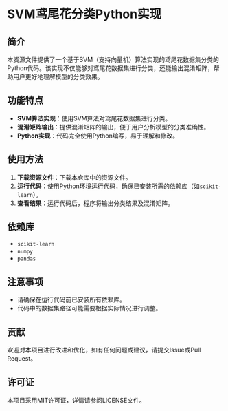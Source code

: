 # SVM鸢尾花分类Python实现

## 简介

本资源文件提供了一个基于SVM（支持向量机）算法实现的鸢尾花数据集分类的Python代码。该实现不仅能够对鸢尾花数据集进行分类，还能输出混淆矩阵，帮助用户更好地理解模型的分类效果。

## 功能特点

- **SVM算法实现**：使用SVM算法对鸢尾花数据集进行分类。
- **混淆矩阵输出**：提供混淆矩阵的输出，便于用户分析模型的分类准确性。
- **Python实现**：代码完全使用Python编写，易于理解和修改。

## 使用方法

1. **下载资源文件**：下载本仓库中的资源文件。
2. **运行代码**：使用Python环境运行代码，确保已安装所需的依赖库（如`scikit-learn`）。
3. **查看结果**：运行代码后，程序将输出分类结果及混淆矩阵。

## 依赖库

- `scikit-learn`
- `numpy`
- `pandas`

## 注意事项

- 请确保在运行代码前已安装所有依赖库。
- 代码中的数据集路径可能需要根据实际情况进行调整。

## 贡献

欢迎对本项目进行改进和优化，如有任何问题或建议，请提交Issue或Pull Request。

## 许可证

本项目采用MIT许可证，详情请参阅LICENSE文件。
